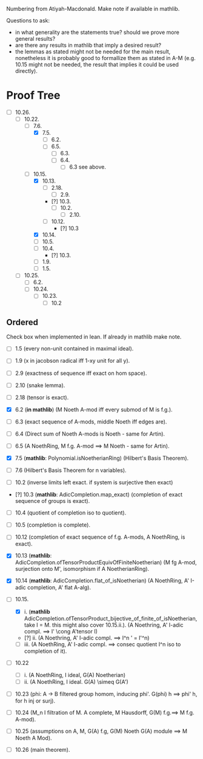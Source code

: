 Numbering from Atiyah-Macdonald. Make note if available in mathlib.

Questions to ask:
- in what generality are the statements true? should we prove more general results?
- are there any results in mathlib that imply a desired result?
- the lemmas as stated might not be needed for the main result, nonetheless it is probably good to formallize them as stated in A-M (e.g. 10.15 might not be needed, the result that implies it could be used directly).

# Proof Tree

- [ ] 10.26. 
    - [ ] ⁠10.22. 
        - [ ] 7.6.
            - [X] 7.5.
                - [ ] 6.2. 
                - [ ] 6.5.
                    - [ ] 6.3.
                    - [ ] 6.4.
                      - [ ] 6.3 see above.
        - [ ] 10.15.
            - [X] 10.13.
                - [ ] 2.18.
                    - [ ] 2.9. 
                - [?] 10.3.
                    - [ ] 10.2.
                        - [ ] 2.10.
                - [ ] 10.12.
                    - [?] 10.3
            - [X] 10.14.
            - [ ] 10.5.
            - [ ] 10.4.
                - [?] 10.3.
            - [ ] 1.9.
            - [ ] 1.5. 
    - [ ] ⁠10.25.
        - [ ] 6.2.
        - [ ] 10.24.
            - [ ] 10.23.
                - [ ] 10.2

## Ordered
Check box when implemented in lean. If already in mathlib make note.

- [ ] 1.5 (every non-unit contained in maximal ideal).

- [ ] 1.9 (x in jacobson radical iff 1-xy unit for all y).

- [ ] 2.9 (exactness of sequence iff exact on hom space).

- [ ] 2.10 (snake lemma).

- [ ] 2.18 (tensor is exact).

- [X] 6.2 (**in mathlib**) (M Noeth A-mod iff every submod of M is f.g.). 

- [ ] 6.3 (exact sequence of A-mods, middle Noeth iff edges are).

- [ ] 6.4 (Direct sum of Noeth A-mods is Noeth - same for Artin).

- [ ] 6.5 (A NoethRing, M f.g. A-mod ==> M Noeth - same for Artin).

- [X] 7.5 (**mathlib**: Polynomial.isNoetherianRing) (Hilbert's Basis Theorem).

- [ ] 7.6 (Hilbert's Basis Theorem for n variables).

- [ ] 10.2 (inverse limits left exact. if system is surjective then exact)

- [?] 10.3  (**mathlib**: AdicCompletion.map_exact) (completion of exact sequence of groups is exact).

- [ ] 10.4 (quotient of completion iso to quotient).

- [ ] 10.5 (completion is complete).

- [ ] 10.12 (completion of exact sequence of f.g. A-mods, A NoethRing,  is exact).

- [X] 10.13 (**mathlib**: AdicCompletion.ofTensorProductEquivOfFiniteNoetherian) (M fg A-mod, surjection onto M', isomorphism if A NoetherianRing).

- [X] 10.14 (**mathlib**: AdicCompletion.flat_of_isNoetherian) (A NoethRing, A' I-adic completion, A' flat A-alg).

- [ ] 10.15.
    - [X] i. (**mathlib** AdicCompletion.ofTensorProduct_bijective_of_finite_of_isNoetherian, take I = M. this might also cover 10.15.ii.). (A Noethring, A' I-adic compl. ==> I' \cong A'tensor I)
    - [?] ii. (A Noethring, A' I-adic compl. ==> I^n ' = I'^n)
    - [ ] iii. (A NoethRing, A' I-adic compl. ==>  consec quotient I^n iso to completion of it).

- [ ] 10.22 
    - [ ] i. (A NoethRing, I ideal, G(A) Noetherian)
    - [ ] ii. (A NoethRing, I ideal. G(A) \simeq G(A')

- [ ] 10.23 (phi: A -> B filtered group homom, inducing phi'. G(phi) h ==> phi' h, for h inj or surj).

- [ ] 10.24 (M_n I filtration of M. A complete, M Hausdorff, G(M) f.g.==> M f.g. A-mod).

- [ ] 10.25 (assumptions on A, M, G(A) f.g, G(M) Noeth G(A) module ==> M Noeth A Mod).

- [ ] 10.26 (main theorem).

